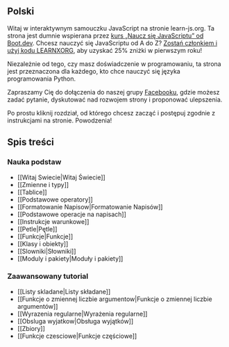 Polski
------

Witaj w interaktywnym samouczku JavaScript na stronie learn-js.org. Ta strona jest dumnie wspierana przez [kurs „Naucz się JavaScriptu” od Boot.dev](https://www.boot.dev/courses/learn-javascript?promo=LEARNXORG). Chcesz nauczyć się JavaScriptu od A do Z? [Zostań członkiem i użyj kodu LEARNXORG](https://www.boot.dev/pricing?promo=LEARNXORG), aby uzyskać 25% zniżki w pierwszym roku!

Niezależnie od tego, czy masz doświadczenie w programowaniu, ta strona jest przeznaczona dla każdego, kto chce nauczyć się języka programowania Python.

Zapraszamy Cię do dołączenia do naszej grupy <a href="http://www.facebook.com/groups/180708015327157/">Facebooku</a>, gdzie możesz zadać pytanie, dyskutować nad rozwojem strony i proponować ulepszenia.

Po prostu kliknij rozdział, od którego chcesz zacząć i postępuj zgodnie z instrukcjami na stronie. Powodzenia!

Spis treści
-----------

### Nauka podstaw
 - [[Witaj Swiecie|Witaj Świecie]]
 - [[Zmienne i typy]]
 - [[Tablice]]
 - [[Podstawowe operatory]]
 - [[Formatowanie Napisow|Formatowanie Napisów]]
 - [[Podstawowe operacje na napisach]]
 - [[Instrukcje warunkowe]]
 - [[Petle|Pętle]]
 - [[Funkcje|Funkcje]]
 - [[Klasy i obiekty]]
 - [[Slowniki|Słowniki]]
 - [[Moduly i pakiety|Moduły i pakiety]]

### Zaawansowany tutorial
- [[Listy skladane|Listy składane]]
- [[Funkcje o zmiennej liczbie argumentow|Funkcje o zmiennej liczbie argumentów]]
- [[Wyrazenia regularne|Wyrażenia regularne]]
- [[Obsluga wyjatkow|Obsługa wyjątków]]
- [[Zbiory]]
- [[Funkcje czesciowe|Funkcje częściowe]]
